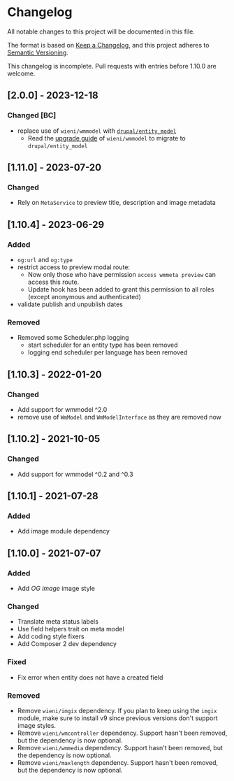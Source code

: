# Changelog
All notable changes to this project will be documented in this file.

The format is based on [Keep a Changelog](https://keepachangelog.com/en/1.0.0/),
and this project adheres to [Semantic Versioning](https://semver.org/spec/v2.0.0.html).

This changelog is incomplete. Pull requests with entries before 1.10.0
are welcome.

## [2.0.0] - 2023-12-18
### Changed [BC]
- replace use of `wieni/wmmodel` with [`drupal/entity_model`](https://www.drupal.org/project/entity_model)
   - Read the [upgrade guide](https://github.com/wieni/wmmodel/blob/main/UPGRADING.md) of `wieni/wmmodel` to migrate to `drupal/entity_model`

## [1.11.0] - 2023-07-20
### Changed
- Rely on `MetaService` to preview title, description and image metadata

## [1.10.4] - 2023-06-29
### Added
- `og:url` and `og:type`
- restrict access to preview modal route:
  - Now only those who have permission `access wmmeta preview` can access this route.
  - Update hook has been added to grant this permission to all roles (except anonymous and authenticated)
- validate publish and unpublish dates

### Removed
- Removed some Scheduler.php logging
  - start scheduler for an entity type has been removed
  - logging end scheduler per language has been removed

## [1.10.3] - 2022-01-20
### Changed
- Add support for wmmodel ^2.0
- remove use of `WmModel` and `WmModelInterface` as they are removed now

## [1.10.2] - 2021-10-05
### Changed
- Add support for wmmodel ^0.2 and ^0.3

## [1.10.1] - 2021-07-28
### Added
- Add image module dependency

## [1.10.0] - 2021-07-07
### Added
- Add _OG image_ image style

### Changed
- Translate meta status labels
- Use field helpers trait on meta model
- Add coding style fixers
- Add Composer 2 dev dependency

### Fixed
- Fix error when entity does not have a created field

### Removed
- Remove `wieni/imgix` dependency. If you plan to keep using the `imgix` module, make sure to install v9 since previous
  versions don't support image styles.
- Remove `wieni/wmcontroller` dependency. Support hasn't been removed, but the dependency is now optional.
- Remove `wieni/wmmedia` dependency. Support hasn't been removed, but the dependency is now optional.
- Remove `wieni/maxlength` dependency. Support hasn't been removed, but the dependency is now optional.

